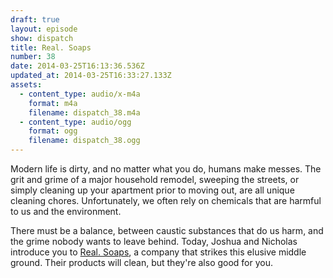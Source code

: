 ```yaml
---
draft: true
layout: episode
show: dispatch
title: Real. Soaps
number: 38
date: 2014-03-25T16:13:36.536Z
updated_at: 2014-03-25T16:33:27.133Z
assets:
  - content_type: audio/x-m4a
    format: m4a
    filename: dispatch_38.m4a
  - content_type: audio/ogg
    format: ogg
    filename: dispatch_38.ogg
---
```

Modern life is dirty, and no matter what you do, humans make messes. The grit and grime of a major household remodel, sweeping the streets, or simply cleaning up your apartment prior to moving out, are all unique cleaning chores. Unfortunately, we often rely on chemicals that are harmful to us and the environment.

There must be a balance, between caustic substances that do us harm, and the grime nobody wants to leave behind. Today, Joshua and Nicholas introduce you to [Real. Soaps](http://www.etsy.com/shop/realsoaps), a company that strikes this elusive middle ground. Their products will clean, but they're also good for you.